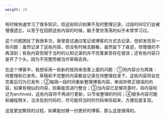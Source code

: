 ```yaml
---
weight: 20
---
```


有时候快速学习了很多知识，但这些知识如果不及时整理记录，过段时间它们会被慢慢遗忘，以至于在回顾这些内容的时候，脑子里空荡荡的似乎未曾学习过。

这个问题困扰了我很多次，我曾尝试通过笔记或博客的方式去记录，但却发现另一些问题：虽然记录了这些内容，但没有时候去翻看，虽然留下了痕迹，但慢慢的不再深刻；有些内容受限于当时的认知记录的并不完善甚至存在错误；还有些内容只是开了个头，因为不完整而被当作草稿丢弃。

在这个博客中，我想采用一些新的规则来改善上面的问题：①将内容分为两类：待整理和已发布。草稿和不完整的内容都会记录在待整理目录下，这些内容将会在完善后归为已发布；②每隔一段时间重新整理博客内容，审阅并修正错误的内容，如果有相似的内容，则看能否进行整合；③当内容已足够完善时，将内容标记为archived，这些内容将不再进行更新，以节省整理的时间；④很多内容可能和编程相关，当涉及到代码时，尽可能将当时的代码保存起来，方便后面复现。

这是更加繁琐的过程，如果能创建一份更好的博客，那么这是值得的。